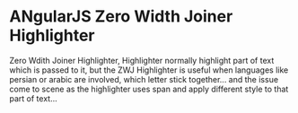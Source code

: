 # ANgularJS Zero Width Joiner Highlighter

Zero Wdith Joiner Highlighter, Highlighter normally highlight part of text which is passed to it, but the ZWJ Highlighter is useful when languages like persian or arabic are involved, which letter stick together... and the issue come to scene as the highlighter uses span and apply different style to that part of text...
